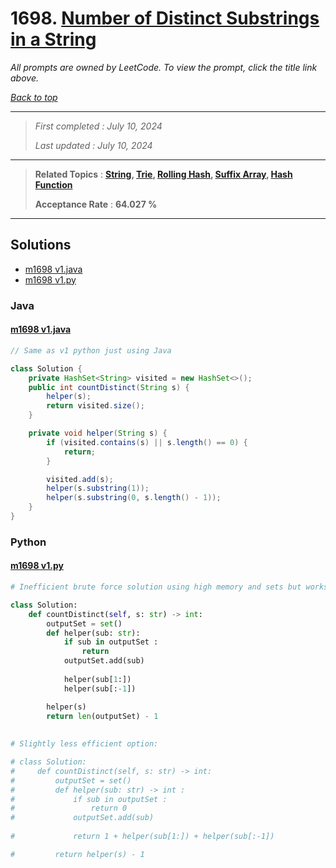 # 1698. [Number of Distinct Substrings in a String](<https://leetcode.com/problems/number-of-distinct-substrings-in-a-string>)

*All prompts are owned by LeetCode. To view the prompt, click the title link above.*

*[Back to top](<../README.md>)*

------

> *First completed : July 10, 2024*
>
> *Last updated : July 10, 2024*

------

> **Related Topics** : **[String](<by_topic/String.md>), [Trie](<by_topic/Trie.md>), [Rolling Hash](<by_topic/Rolling Hash.md>), [Suffix Array](<by_topic/Suffix Array.md>), [Hash Function](<by_topic/Hash Function.md>)**
>
> **Acceptance Rate** : **64.027 %**

------

## Solutions

- [m1698 v1.java](<../my-submissions/m1698 v1.java>)
- [m1698 v1.py](<../my-submissions/m1698 v1.py>)
### Java
#### [m1698 v1.java](<../my-submissions/m1698 v1.java>)
```Java
// Same as v1 python just using Java

class Solution {
    private HashSet<String> visited = new HashSet<>();
    public int countDistinct(String s) {
        helper(s);
        return visited.size();
    }

    private void helper(String s) {
        if (visited.contains(s) || s.length() == 0) {
            return;
        }

        visited.add(s);
        helper(s.substring(1));
        helper(s.substring(0, s.length() - 1));
    }
}
```

### Python
#### [m1698 v1.py](<../my-submissions/m1698 v1.py>)
```Python
# Inefficient brute force solution using high memory and sets but works

class Solution:
    def countDistinct(self, s: str) -> int:
        outputSet = set()
        def helper(sub: str):
            if sub in outputSet :
                return 
            outputSet.add(sub) 
            
            helper(sub[1:]) 
            helper(sub[:-1])

        helper(s)
        return len(outputSet) - 1
        
        
# Slightly less efficient option: 

# class Solution:
#     def countDistinct(self, s: str) -> int:
#         outputSet = set()
#         def helper(sub: str) -> int :
#             if sub in outputSet :
#                 return 0
#             outputSet.add(sub) 
            
#             return 1 + helper(sub[1:]) + helper(sub[:-1])

#         return helper(s) - 1
        
```

